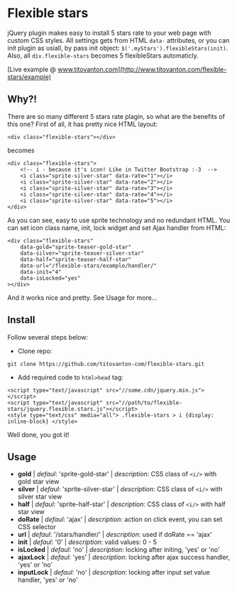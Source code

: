 # Flexible stars
jQuery plugin makes easy to install 5 stars rate to your web page with custom CSS styles.
All settings gets from HTML `data-` attributes, or you can init plugin as usiall, by pass init
object: `$('.myStars').flexibleStars(init)`. Also, all `div.flexible-stars` becomes 5 flexibleStars automaticly.

[Live example @ www.titovanton.com](http://www.titovanton.com/flexible-stars/example)

## Why?!
There are so many different 5 stars rate plagin, so what are the benefits of this one? First of all,
it has pretty nice HTML layout:
```
<div class="flexible-stars"></div>
```
becomes
```
<div class="flexible-stars">
    <!-- i - because it's icon! Like in Twitter Bootstrap :-3  -->
    <i class="sprite-silver-star" data-rate="1"></i>
    <i class="sprite-silver-star" data-rate="2"></i>
    <i class="sprite-silver-star" data-rate="3"></i>
    <i class="sprite-silver-star" data-rate="4"></i>
    <i class="sprite-silver-star" data-rate="5"></i>
</div>
```
As you can see, easy to use sprite technology and no redundant HTML.
You can set icon class name, init, lock widget and set Ajax handler from HTML:
```
<div class="flexible-stars"
    data-gold="sprite-teaser-gold-star"
    data-silver="sprite-teaser-silver-star"
    data-half="sprite-teaser-half-star"
    data-url="/flexible-stars/example/handler/"
    data-init="4"
    data-isLocked="yes"
></div>
```
And it works nice and pretty. See Usage for more...

## Install
Follow several steps below: 

- Clone repo:

`git clone https://github.com/titovanton-com/flexible-stars.git`
    
- Add required code to `html>head` tag:

```
<script type="text/javascript" src="//some.cdn/jquery.min.js"></script>
<script type="text/javascript" src="//path/to/flexible-stars/jquery.flexible.stars.js"></script>
<style type="text/css" media="all"> .flexible-stars > i {display: inline-block} </style>
```

Well done, you got it!

## Usage
- **gold**      | *defaul*: 'sprite-gold-star'   | *description*: CSS class of `<i/>` with gold star view
- **silver**    | *defaul*: 'sprite-silver-star' | *description*: CSS class of `<i/>` with silver star view
- **half**      | *defaul*: 'sprite-half-star'   | *description*: CSS class of `<i/>` with half star view
- **doRate**    | *defaul*: 'ajax'               | *description*: action on click event, you can set CSS selector
- **url**       | *defaul*: '/stars/handler/'    | *description*: used if doRate == 'ajax'
- **init**      | *defaul*: '0'                  | *description*: valid values: 0 - 5
- **isLocked**  | *defaul*: 'no'                 | *description*: locking after initing, 'yes' or 'no'
- **ajaxLock**  | *defaul*: 'yes'                | *description*: locking after ajax success handler, 'yes' or 'no'
- **inputLock** | *defaul*: 'no'                 | *description*: locking after input set value handler, 'yes' or 'no'
